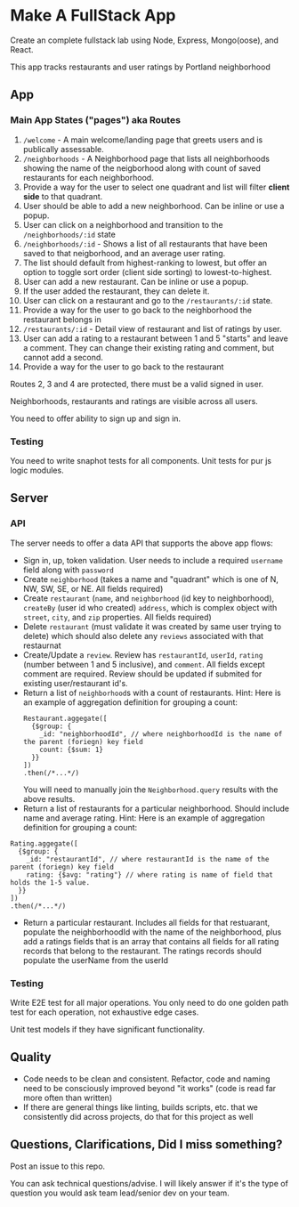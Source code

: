 # Make A FullStack App

Create an complete fullstack lab using Node, Express, Mongo(oose), and React.

This app tracks restaurants and user ratings by Portland neighborhood

## App

### Main App States ("pages") aka Routes 

1. `/welcome` - A main welcome/landing page that greets users and is publically assessable.
2. `/neighborhoods` - A Neighborhood page that lists all neighborhoods showing the name of the neigborhood
along with count of saved restaurants for each neighborhood.
  1. Provide a way for the user to select one quadrant and list will filter **client side** to that quadrant. 
  1. User should be able to add a new neighborhood. Can be inline or use a popup.
  1. User can click on a neighborhood and transition to the `/neighborhoods/:id` state
3. `/neighborhoods/:id` - Shows a list of all restaurants that have been saved to that neigborhood, 
and an average user rating.
  1. The list should default from highest-ranking to lowest, but offer an option to toggle sort order (client side sorting) to lowest-to-highest.
  1. User can add a new restaurant. Can be inline or use a popup.
  1. If the user added the restaurant, they can delete it.
  1. User can click on a restaurant and go to the `/restaurants/:id` state.
  1. Provide a way for the user to go back to the neighborhood the restaurant belongs in
4. `/restaurants/:id` - Detail view of restaurant and list of ratings by user.
  1. User can add a rating to a restaurant between 1 and 5 "starts" and leave a comment. 
  They can change their existing rating and comment, but cannot add a second.
  1. Provide a way for the user to go back to the restaurant
  
Routes 2, 3 and 4 are protected, there must be a valid signed in user.

Neighborhoods, restaurants and ratings are visible across all users.

You need to offer ability to sign up and sign in.

### Testing

You need to write snaphot tests for all components. Unit tests for pur js logic modules.

## Server

### API 

The server needs to offer a data API that supports the above app flows:

* Sign in, up, token validation. User needs to include a required `username` field along with `password`
* Create `neighborhood` (takes a name and "quadrant" which is one of N, NW, SW, SE, or NE. All fields required)
* Create `restaurant` (`name`, and `neighborhood` (id key to neighborhood), `createBy` (user id who created)
`address`, which is complex object with `street`, `city`, and `zip` properties. All fields required)
* Delete `restaurant` (must validate it was created by same user trying to delete) which should also delete 
any `reviews` associated with that restaurnat
* Create/Update a `review`. Review has `restaurantId`, `userId`, `rating` (number between 1 and 5 inclusive), and `comment`. 
All fields except comment are required.
Review should be updated if submited for existing user/restaurant id's.
* Return a list of `neighborhood`s with a count of restaurants.
  Hint: Here is an example of aggregation definition for grouping a count:
  ```
  Restaurant.aggegate([
    {$group: {
      _id: "neighborhoodId", // where neighborhoodId is the name of the parent (foriegn) key field
      count: {$sum: 1}
    }}
  ])
  .then(/*...*/)
  ```
  You will need to manually join the `Neighborhood.query` results with the above results.
 * Return a list of restaurants for a particular neighborhood. Should include name and average rating.
  Hint: Here is an example of aggregation definition for grouping a count:
  ```
  Rating.aggegate([
    {$group: {
      _id: "restaurantId", // where restaurantId is the name of the parent (foriegn) key field
      rating: {$avg: "rating"} // where rating is name of field that holds the 1-5 value.
    }}
  ])
  .then(/*...*/)
  ```
 * Return a particular restaurant. Includes all fields for that restuarant, populate the neighborhoodId with the name of the 
 neighborhood, plus add a ratings fields that is an array that contains all fields for all rating records that belong to the restaurant. The ratings records should populate the userName from the userId
 
 ### Testing
 
 Write E2E test for all major operations. You only need to do one golden path test for each operation, 
 not exhaustive edge cases.
 
 Unit test models if they have significant functionality.
 
 ## Quality
 
 * Code needs to be clean and consistent. Refactor, code and naming need to be consciously 
 improved beyond "it works" (code is read far more often than written)
 * If there are general things like linting, builds scripts, etc. that we consistently did across 
 projects, do that for this project as well
 
 ## Questions, Clarifications, Did I miss something?
 
 Post an issue to this repo.
 
 You can ask technical questions/advise. I will likely answer if it's the type of question
 you would ask team lead/senior dev on your team.
